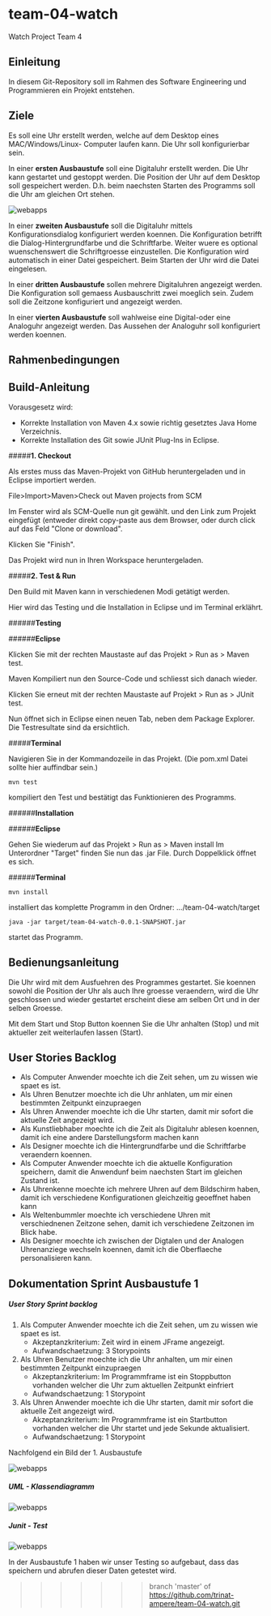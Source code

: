 # team-04-watch
Watch Project Team 4

## Einleitung
In diesem Git-Repository soll im Rahmen des Software Engineering und Programmieren ein Projekt entstehen.

## Ziele
Es soll eine Uhr erstellt werden, welche auf dem Desktop eines MAC/Windows/Linux- Computer
laufen kann. Die Uhr soll konfigurierbar sein.

In einer **ersten Ausbaustufe** soll eine Digitaluhr erstellt werden. Die Uhr kann gestartet und gestoppt
werden. Die Position der Uhr auf dem Desktop soll gespeichert werden. D.h. beim naechsten Starten
des Programms soll die Uhr am gleichen Ort stehen.

![webapps](Bilder/UHR.PNG)

In einer **zweiten Ausbaustufe** soll die Digitaluhr mittels Konfigurationsdialog konfiguriert werden
koennen. Die Konfiguration betrifft die Dialog-Hintergrundfarbe und die Schriftfarbe. Weiter wuere es
optional wuenschenswert die Schriftgroesse einzustellen. Die Konfiguration wird automatisch in einer
Datei gespeichert. Beim Starten der Uhr wird die Datei eingelesen.

In einer **dritten Ausbaustufe** sollen mehrere Digitaluhren angezeigt werden. Die Konfiguration soll
gemaess Ausbauschritt zwei moeglich sein. Zudem soll die Zeitzone konfiguriert und angezeigt werden.

In einer **vierten Ausbaustufe** soll wahlweise eine Digital-oder eine Analoguhr angezeigt werden. Das
Aussehen der Analoguhr soll konfiguriert werden koennen.

## Rahmenbedingungen

## Build-Anleitung
Vorausgesetz wird:
* Korrekte Installation von Maven 4.x sowie richtig gesetztes Java Home Verzeichnis.
* Korrekte Installation des Git sowie JUnit Plug-Ins in Eclipse.

#####**1. Checkout**

Als erstes muss das Maven-Projekt von GitHub heruntergeladen und in Eclipse importiert werden.

File>Import>Maven>Check out Maven projects from SCM

Im Fenster wird als SCM-Quelle nun git gewählt. und den Link zum Projekt eingefügt (entweder direkt copy-paste aus dem Browser, oder durch click auf das Feld "Clone or download".

Klicken Sie "Finish".

Das Projekt wird nun in Ihren Workspace heruntergeladen.

#####**2. Test & Run**

Den Build mit Maven kann in verschiedenen Modi getätigt werden.

Hier wird das Testing und die Installation in Eclipse und im Terminal erklährt.

######**Testing**

######**Eclipse** 

Klicken Sie mit der rechten Maustaste auf das Projekt > Run as > Maven test.

Maven Kompiliert nun den Source-Code und schliesst sich danach wieder.

Klicken Sie erneut mit der rechten Maustaste auf Projekt > Run as > JUnit test.

Nun öffnet sich in Eclipse einen neuen Tab, neben dem Package Explorer. Die Testresultate sind da ersichtlich.


#####**Terminal**

Navigieren Sie in der Kommandozeile in das Projekt. (Die pom.xml Datei sollte hier auffindbar sein.)

    mvn test
 
kompiliert den Test und bestätigt das Funktionieren des Programms.
 
######**Installation**

######**Eclipse**

Gehen Sie wiederum auf das Projekt > Run as > Maven install
Im Unterordner "Target" finden Sie nun das .jar File. Durch Doppelklick öffnet es sich.

######**Terminal**

    mvn install

installiert das komplette Programm in den Ordner: .../team-04-watch/target

    java -jar target/team-04-watch-0.0.1-SNAPSHOT.jar
    
startet das Programm.
 
 




 


 
	
	

## Bedienungsanleitung

Die Uhr wird mit dem Ausfuehren des Programmes gestartet. 
Sie koennen sowohl die Position der Uhr als auch Ihre groesse veraendern, wird die Uhr geschlossen und wieder gestartet
erscheint diese am selben Ort und in der selben Groesse.

Mit dem Start und Stop Button koennen Sie die Uhr anhalten (Stop) und mit aktueller zeit weiterlaufen lassen (Start).

## User Stories Backlog


* Als Computer Anwender moechte ich die Zeit sehen, um zu wissen wie 	spaet es ist.
* Als Uhren Benutzer moechte ich die Uhr anhlaten, um mir einen 		bestimmten Zeitpunkt einzupraegen
* Als Uhren Anwender moechte ich die Uhr starten, damit mir sofort 		die aktuelle Zeit angezeigt wird.
* Als Kunstliebhaber moechte ich die Zeit als Digitaluhr ablesen koennen, damit ich eine andere Darstellungsform machen kann
* Als Designer moechte ich die Hintergrundfarbe und die Schriftfarbe veraendern koennen.
* Als Computer Anwender moechte ich die aktuelle Konfiguration speichern, damit die Anwendunf beim naechsten Start im gleichen Zustand ist.
* Als Uhrenkenne moechte ich mehrere Uhren auf dem Bildschirm haben, damit ich verschiedene Konfigurationen gleichzeitig geoeffnet haben kann
* Als Weltenbummler moechte ich verschiedene Uhren mit verschiednenen Zeitzone sehen, damit ich verschiedene Zeitzonen im Blick habe.
* Als Designer moechte ich zwischen der Digtalen und der Analogen Uhrenanziege wechseln koennen, damit ich die Oberflaeche personalisieren kann.



## Dokumentation Sprint Ausbaustufe 1
##### User Story Sprint backlog
1. Als Computer Anwender moechte ich die Zeit sehen, um zu wissen wie spaet es ist.  
	* Akzeptanzkriterium: Zeit wird in einem JFrame angezeigt.  
	* Aufwandschaetzung: 3 Storypoints  
2.  Als Uhren Benutzer moechte ich die Uhr anhalten, um mir einen bestimmten Zeitpunkt einzupraegen  
	* Akzeptanzkriterium: Im Programmframe ist ein Stoppbutton 	vorhanden welcher die Uhr zum aktuellen Zeitpunkt einfriert  
	* Aufwandschaetzung: 1 Storypoint  
3.  Als Uhren Anwender moechte ich die Uhr starten, damit mir sofort die aktuelle Zeit angezeigt wird.  
	* Akzeptanzkriterium: Im Programmframe ist ein Startbutton vorhanden welcher die Uhr startet und jede Sekunde aktualisiert.  
	* Aufwandschaetzung: 1 Storypoint	
	
Nachfolgend ein Bild der 1. Ausbaustufe

![webapps](Bilder/Ausbaustufe1_UHR.PNG)

##### UML - Klassendiagramm

![webapps](Bilder/Ausbaustufe1_Klassendiagramm.PNG)

##### Junit - Test

![webapps](Bilder/Ausbaustufe1_Junit-Test.PNG)
	
In der Ausbaustufe 1 haben wir unser Testing so aufgebaut, dass das speichern und abrufen dieser Daten getestet wird.


>>>>>>> branch 'master' of https://github.com/trinat-ampere/team-04-watch.git

